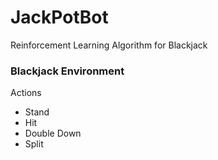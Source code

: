 # JackPotBot
Reinforcement Learning Algorithm for Blackjack

### Blackjack Environment
Actions
- Stand
- Hit
- Double Down
- Split
